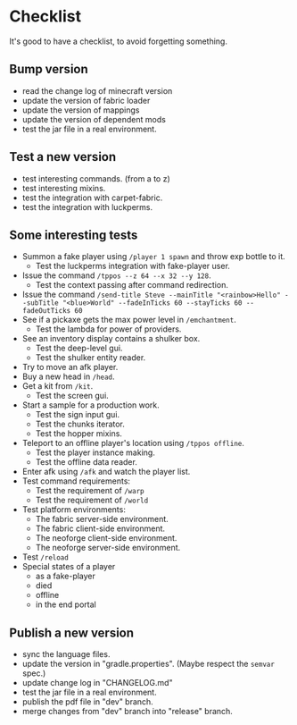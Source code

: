 # Checklist

It's good to have a checklist, to avoid forgetting something.

## Bump version
- read the change log of minecraft version
- update the version of fabric loader
- update the version of mappings
- update the version of dependent mods
- test the jar file in a real environment.

## Test a new version
- test interesting commands. (from a to z)
- test interesting mixins.
- test the integration with carpet-fabric.
- test the integration with luckperms.

## Some interesting tests
- Summon a fake player using `/player 1 spawn` and throw exp bottle to it. 
  - Test the luckperms integration with fake-player user.
- Issue the command `/tppos --z 64 --x 32 --y 128`.
  - Test the context passing after command redirection.
- Issue the command `/send-title Steve --mainTitle "<rainbow>Hello" --subTitle "<blue>World"
--fadeInTicks 60 --stayTicks 60 --fadeOutTicks 60`
- See if a pickaxe gets the max power level in `/emchantment`.
  - Test the lambda for power of providers.
- See an inventory display contains a shulker box.
  - Test the deep-level gui.
  - Test the shulker entity reader. 
- Try to move an afk player.
- Buy a new head in `/head`.
- Get a kit from `/kit`.
  - Test the screen gui.
- Start a sample for a production work.
  - Test the sign input gui.
  - Test the chunks iterator.
  - Test the hopper mixins.
- Teleport to an offline player's location using `/tppos offline`.
  - Test the player instance making.
  - Test the offline data reader.
- Enter afk using `/afk` and watch the player list.
- Test command requirements:
  - Test the requirement of `/warp`
  - Test the requirement of `/world`
- Test platform environments:
  - The fabric server-side environment.
  - The fabric client-side environment.
  - The neoforge client-side environment.
  - The neoforge server-side environment.
- Test `/reload`
- Special states of a player
  - as a fake-player
  - died
  - offline 
  - in the end portal
 
## Publish a new version
- sync the language files.
- update the version in "gradle.properties". (Maybe respect the `semvar` spec.)
- update change log in "CHANGELOG.md"
- test the jar file in a real environment.
- publish the pdf file in "dev" branch.
- merge changes from "dev" branch into "release" branch.

